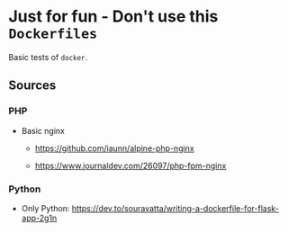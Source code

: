 Just for fun - Don't use this `Dockerfiles`
===========================================

Basic tests of `docker`.


Sources
-------

### PHP

  * Basic nginx

    + https://github.com/iaunn/alpine-php-nginx

    + https://www.journaldev.com/26097/php-fpm-nginx


### Python


  * Only Python: https://dev.to/souravatta/writing-a-dockerfile-for-flask-app-2g1n

